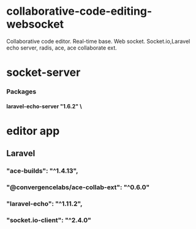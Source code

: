 # collaborative-code-editing-websocket
Collaborative code editor. Real-time base. Web socket. Socket.io,Laravel echo server, radis, ace, ace collaborate ext.

# socket-server
### Packages
#### laravel-echo-server "1.6.2" \


# editor app 
## Laravel 
### "ace-builds": "^1.4.13",
### "@convergencelabs/ace-collab-ext": "^0.6.0"
### "laravel-echo": "^1.11.2",
### "socket.io-client": "^2.4.0"
